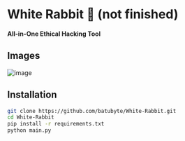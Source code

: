 # White Rabbit 🐇 (not finished)
**All-in-One Ethical Hacking Tool**  

## Images
![image](https://github.com/user-attachments/assets/7481112f-1fca-425c-b6b6-719377ca2959)

## Installation  
```bash
git clone https://github.com/batubyte/White-Rabbit.git
cd White-Rabbit
pip install -r requirements.txt
python main.py
```
